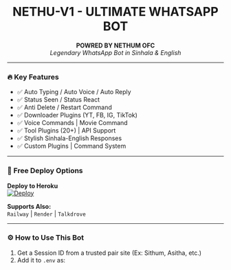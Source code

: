 <p align="center">
  <img https://files.catbox.moe/5sjazp.jpg>
</p>

<h1 align="center">NETHU-V1 - ULTIMATE WHATSAPP BOT</h1>
<p align="center">
  <b>POWRED BY NETHUM OFC</b><br>
  <i>Legendary WhatsApp Bot in Sinhala & English</i>
</p>

---

### 🔥 Key Features

- ✅ Auto Typing / Auto Voice / Auto Reply
- ✅ Status Seen / Status React
- ✅ Anti Delete / Restart Command
- ✅ Downloader Plugins (YT, FB, IG, TikTok)
- ✅ Voice Commands | Movie Command
- ✅ Tool Plugins (20+) | API Support
- ✅ Stylish Sinhala-English Responses
- ✅ Custom Plugins | Command System

---

### 🚀 Free Deploy Options

**Deploy to Heroku**  
[![Deploy](https://www.herokucdn.com/deploy/button.svg)](https://heroku.com/deploy?template=https://github.com/nethum-ofc/NETHU-V1)

**Supports Also:**  
`Railway` | `Render` | `Talkdrove`

---

### ⚙️ How to Use This Bot

1. Get a Session ID from a trusted pair site (Ex: Sithum, Asitha, etc.)
2. Add it to `.env` as:
